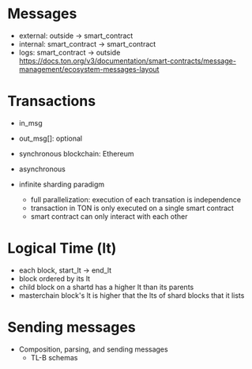# Messages
- external: outside -> smart_contract
- internal: smart_contract -> smart_contract
- logs: smart_contract -> outside
https://docs.ton.org/v3/documentation/smart-contracts/message-management/ecosystem-messages-layout
# Transactions
- in_msg
- out_msg[]: optional

- synchronous blockchain: Ethereum
- asynchronous
- infinite sharding paradigm
  - full parallelization: execution of each transation is independence
  - transaction in TON is only executed on a single smart contract
  - smart contract can only interact with each other
 
# Logical Time (lt)
- each block, start_lt -> end_lt
- block ordered by its lt
- child block on a shartd has a higher lt than its parents
- masterchain block's lt is higher that the lts of shard blocks that it lists

# Sending messages
- Composition, parsing, and sending messages
  - TL-B schemas
